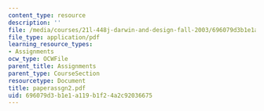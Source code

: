 ```yaml
---
content_type: resource
description: ''
file: /media/courses/21l-448j-darwin-and-design-fall-2003/696079d3b1e1a119b1f24a2c92036675_paperassgn2.pdf
file_type: application/pdf
learning_resource_types:
- Assignments
ocw_type: OCWFile
parent_title: Assignments
parent_type: CourseSection
resourcetype: Document
title: paperassgn2.pdf
uid: 696079d3-b1e1-a119-b1f2-4a2c92036675
---
```

